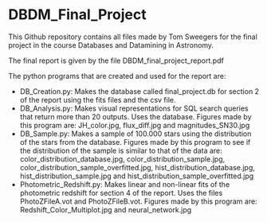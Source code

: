 # DBDM_Final_Project
This Github repository contains all files made by Tom Sweegers for the final project in the course Databases and Datamining in Astronomy.

The final report is given by the file DBDM_final_project_report.pdf

The python programs that are created and used for the report are:
-	DB_Creation.py:	Makes the database called final_project.db for section 2 of the report using the fits files and the csv file.
-	DB_Analysis.py:	Makes visual representations for SQL search queries that return more than 20 outputs. Uses the database. Figures made by this program are: JH_color.jpg, flux_diff.jpg and magnitudes_SN30.jpg
-	DB_Sample.py:	Makes a sample of 100.000 stars using the distribution of the stars from the database. Figures made by this program to see if the distribution of the sample is similar to that of the data are: color_distribution_database.jpg, color_distribution_sample.jpg, color_distribution_sample_overfitted.jpg, hist_distribution_database.jpg, hist_distribution_sample.jpg and hist_distribution_sample_overfitted.jpg
-	Photometric_Redshift.py:	Makes linear and non-linear fits of the photometric redshift for section 4 of the report. Uses the files PhotoZFileA.vot and PhotoZFileB.vot. Figures made by this program are: Redshift_Color_Multiplot.jpg and neural_network.jpg

